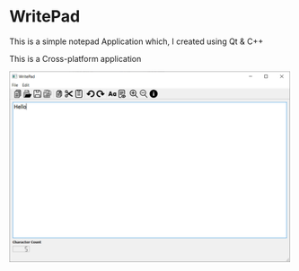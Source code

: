 # WritePad

This is a simple notepad Application which, I created using Qt & C++ 

This is a Cross-platform application 

<img src="https://github.com/Madhumal-Thushan/WritePad/blob/main/Screenshots%20of%20Application/Windows/to%20number.png" width="500"/>
